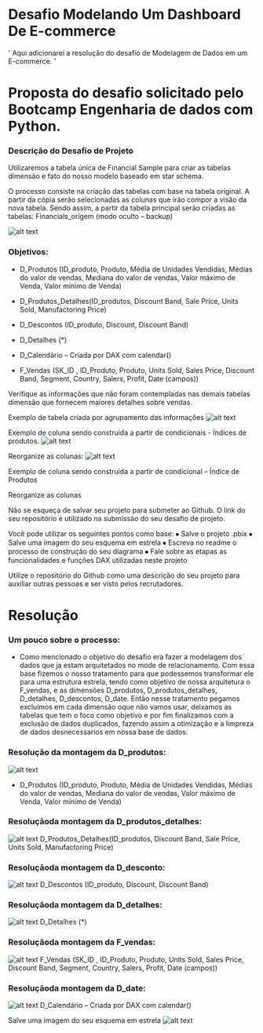# Desafio Modelando Um Dashboard De E-commerce

' Aqui adicionarei a resolução do desafio de Modelagem de Dados em um E-commerce. '

# Proposta do desafio solicitado pelo Bootcamp Engenharia de dados com Python.

### Descrição do Desafio de Projeto

Utilizaremos a tabela única de Financial Sample para criar as tabelas dimensão e fato do nosso modelo baseado em star schema.

O processo consiste na criação das tabelas com base na tabela original. A partir da cópia serão selecionadas as colunas que irão compor a visão da nova tabela. Sendo assim, a partir da tabela principal serão criadas as tabelas: 
Financials_origem (modo oculto – backup)

![alt text](image.png)

### Objetivos:

* D_Produtos (ID_produto, Produto, Média de Unidades Vendidas, Médias do valor de vendas, Mediana do valor de vendas, Valor máximo de Venda, Valor mínimo de Venda)

* D_Produtos_Detalhes(ID_produtos, Discount Band, Sale Price,  Units Sold, Manufactoring Price)

* D_Descontos (ID_produto, Discount, Discount Band)
* D_Detalhes (*)

* D_Calendário – Criada por DAX com calendar()

* F_Vendas (SK_ID , ID_Produto, Produto, Units Sold, Sales Price, Discount  Band, Segment, Country, Salers, Profit, Date (campos))

Verifique as informações que não foram contempladas nas demais tabelas dimensão que fornecem maiores detalhes sobre vendas.

Exemplo de tabela criada por agrupamento das informações
![alt text](image-1.png)


Exemplo de coluna sendo construida a partir de condicionais - Índices de produtos.
![alt text](image-2.png)

Reorganize as colunas:
![alt text](image-3.png)

Exemplo de coluna sendo construída a partir de condicional – Índice de Produtos

Reorganize as colunas
 
Não se esqueça de salvar seu projeto para submeter ao Github. O link do seu repositório é utilizado na submissão do seu desafio de projeto. 

Você pode utilizar os seguintes pontos como base:
⦁	Salve o projeto .pbix
⦁	Salve uma imagem do seu esquema em estrela
⦁	Escreva no readme o processo de construção do seu diagrama
⦁	Fale sobre as etapas as funcionalidades e funções DAX utilizadas neste projeto

Utilize o repositório do Github como uma descrição do seu projeto para auxiliar outras pessoas e ser visto pelos recrutadores.

# Resolução 

### Um pouco sobre o processo:

- Como mencionado o objetivo do desafio era fazer a modelagem dos dados que ja estam arquitetados no mode de relacionamento. Com essa base fizemos o nosso tratamento para que podessemos transformar ele para uma estrutura estrela, tendo como objetivo de nossa arquitetura o F_vendas, e as dimensões D_produtos, D_produtos_detalhes, D_detalhes, D_descontos, D_date. Então nesse tratamento pegamos excluimos em cada dimensão oque não vamos usar, deixamos as tabelas que tem o foco como objetivo e por fim finalizamos com a exclusão de dados duplicados, fazendo assim a otimização e a limpreza de dados desnecessarios em nossa base de dados.

### Resolução da montagem da D_produtos:
![alt text](image-5.png)
* D_Produtos (ID_produto, Produto, Média de Unidades Vendidas, Médias do valor de vendas, Mediana do valor de vendas, Valor máximo de Venda, Valor mínimo de Venda)

### Resoluçãoda montagem da D_produtos_detalhes:
![alt text](image-7.png)
D_Produtos_Detalhes(ID_produtos, Discount Band, Sale Price,  Units Sold, Manufactoring Price)

### Resoluçãoda montagem da D_desconto:
![alt text](image-6.png)
D_Descontos (ID_produto, Discount, Discount Band)

### Resoluçãoda montagem da D_detalhes:
![alt text](image-8.png)
D_Detalhes (*)

### Resoluçãoda montagem da F_vendas:
![alt text](image-10.png)
F_Vendas (SK_ID , ID_Produto, Produto, Units Sold, Sales Price, Discount  Band, Segment, Country, Salers, Profit, Date (campos))

### Resoluçãoda montagem da D_date:
![alt text](image-11.png)
D_Calendário – Criada por DAX com calendar()

Salve uma imagem do seu esquema em estrela
![alt text](image-4.png)
